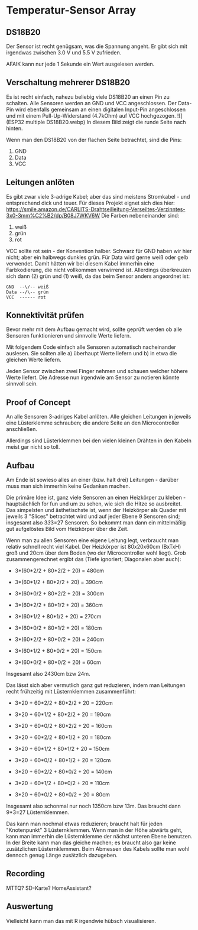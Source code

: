# Temperatur-Sensor Array

## DS18B20

Der Sensor ist recht genügsam, was die Spannung angeht.
Er gibt sich mit irgendwas zwischen 3.0 V und 5.5 V zufrieden.

AFAIK kann nur jede 1 Sekunde ein Wert ausgelesen werden.

## Verschaltung mehrerer DS18B20

Es ist recht einfach, nahezu beliebig viele DS18B20 an einen Pin zu schalten.
Alle Sensoren werden an GND und VCC angeschlossen.
Der Data-Pin wird ebenfalls gemeinsam an einen digitalen Input-Pin angeschlossen und mit einem Pull-Up-Widerstand (4.7kOhm) auf VCC hochgezogen.
![](ESP32 multiple DS18B20.webp)
In diesem Bild zeigt die runde Seite nach hinten.

Wenn man den DS18B20 von der flachen Seite betrachtet, sind die Pins:

1. GND
2. Data
3. VCC

## Leitungen anlöten

Es gibt zwar viele 3-adrige Kabel; aber das sind meistens Stromkabel - und entsprechend dick und teuer.
Für dieses Projekt eignet sich dies hier: <https://smile.amazon.de/CARLITS-Drahtseilleitung-Verseiltes-Verzinntes-3x0-3mm%C2%B2/dp/B08J7WKV6W>
Die Farben nebeneinander sind:

1. weiß
2. grün
3. rot

VCC sollte rot sein - der Konvention halber.
Schwarz für GND haben wir hier nicht; aber ein halbwegs dunkles grün.
Für Data wird gerne weiß oder gelb verwendet.
Damit hätten wir bei diesem Kabel immerhin eine Farbkodierung, die nicht vollkommen verwirrend ist.
Allerdings überkreuzen sich dann (2) grün und (1) weiß, da das beim Sensor anders angeordnet ist:

```
GND  --\/-- weiß
Data --/\-- grün
VCC  ------ rot
```

## Konnektivität prüfen

Bevor mehr mit dem Aufbau gemacht wird, sollte geprüft werden ob alle Sensoren funktionieren und sinnvolle Werte liefern.

Mit folgendem Code einfach alle Sensoren automatisch nacheinander auslesen.
Sie sollten alle a) überhaupt Werte liefern und b) in etwa die gleichen Werte liefern.

Jeden Sensor zwischen zwei Finger nehmen und schauen welcher höhere Werte liefert.
Die Adresse nun irgendwie am Sensor zu notieren könnte sinnvoll sein.

## Proof of Concept

An alle Sensoren 3-adriges Kabel anlöten.
Alle gleichen Leitungen in jeweils eine Lüsterklemme schrauben; die andere Seite an den Microcontroller anschließen.

Allerdings sind Lüsterklemmen bei den vielen kleinen Drähten in den Kabeln meist gar nicht so toll.

## Aufbau

Am Ende ist sowieso alles an einer (bzw. halt drei) Leitungen - darüber muss man sich immerhin keine Gedanken machen.

Die primäre Idee ist, ganz viele Sensoren an einen Heizkörper zu kleben - hauptsächlich for fun und um zu sehen, wie sich die Hitze so ausbreitet.
Das simpelsten und ästhetischste ist, wenn der Heizkörper als Quader mit jeweils 3 "Slices" betrachtet wird und auf jeder Ebene 9 Sensoren sind; insgesamt also 3*3*3=27 Sensoren.
So bekommt man dann ein mittelmäßig gut aufgelöstes Bild vom Heizkörper über die Zeit.

Wenn man zu allen Sensoren eine eigene Leitung legt, verbraucht man relativ schnell recht viel Kabel.
Der Heizkörper ist 80x20x60cm (BxTxH) groß und 20cm über dem Boden (wo der Microcontroller wohl liegt).
Grob zusammengerechnet ergibt das (Tiefe ignoriert; Diagonalen aber auch):

- 3\*(60\*2/2 + 80\*2/2 + 20) = 480cm
- 3\*(60\*1/2 + 80\*2/2 + 20) = 390cm
- 3\*(60\*0/2 + 80\*2/2 + 20) = 300cm

- 3\*(60\*2/2 + 80\*1/2 + 20) = 360cm
- 3\*(60\*1/2 + 80\*1/2 + 20) = 270cm
- 3\*(60\*0/2 + 80\*1/2 + 20) = 180cm

- 3\*(60\*2/2 + 80\*0/2 + 20) = 240cm
- 3\*(60\*1/2 + 80\*0/2 + 20) = 150cm
- 3\*(60\*0/2 + 80\*0/2 + 20) = 60cm

Insgesamt also 2430cm bzw 24m.

Das lässt sich aber vermutlich ganz gut reduzieren, indem man Leitungen recht frühzeitig mit Lüsternklemmen zusammenführt:

- 3\*20 + 60\*2/2 + 80\*2/2 + 20 = 220cm
- 3\*20 + 60\*1/2 + 80\*2/2 + 20 = 190cm
- 3\*20 + 60\*0/2 + 80\*2/2 + 20 = 160cm

- 3\*20 + 60\*2/2 + 80\*1/2 + 20 = 180cm
- 3\*20 + 60\*1/2 + 80\*1/2 + 20 = 150cm
- 3\*20 + 60\*0/2 + 80\*1/2 + 20 = 120cm

- 3\*20 + 60\*2/2 + 80\*0/2 + 20 = 140cm
- 3\*20 + 60\*1/2 + 80\*0/2 + 20 = 110cm
- 3\*20 + 60\*0/2 + 80\*0/2 + 20 = 80cm

Insgesamt also schonmal nur noch 1350cm bzw 13m.
Das braucht dann 9\*3=27 Lüsternklemmen.

Das kann man nochmal etwas reduzieren; braucht halt für jeden "Knotenpunkt" 3 Lüsternklemmen.
Wenn man in der Höhe abwärts geht, kann man immerhin die Lüsternklemme der nächst unteren Ebene benutzen.
In der Breite kann man das gleiche machen; es braucht also gar keine zusätzlichen Lüsternklemmen.
Beim Abmessen des Kabels sollte man wohl dennoch genug Länge zusätzlich dazugeben.

## Recording

MTTQ? SD-Karte? HomeAssistant?

## Auswertung

Vielleicht kann man das mit R irgendwie hübsch visualisieren.
